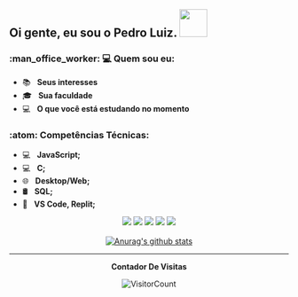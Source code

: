 <h2> Oi gente, eu sou o <strong>Pedro Luiz</strong>. <img src="https://media.tenor.com/PqNpZlQEcyQAAAAM/groudon.gif" width="50"></h2>

<h3> :man_office_worker: 💻 Quem sou eu: </h3>

- :books: &nbsp; <strong>Seus interesses</strong>
- 🎓 &nbsp; <strong>Sua faculdade</strong>
- :computer: &nbsp; <strong>O que você está estudando no momento</strong>

<h3>:atom: Competências Técnicas: </h3>

- 💻 &nbsp; <strong>JavaScript;</strong>
- 💻 &nbsp; <strong>C;</strong>
- 🌐 &nbsp; <strong>Desktop/Web;</strong>
- 🛢 &nbsp; <strong>SQL;</strong>
- 🔧 &nbsp; <strong>VS Code, Replit;</strong>


<div align="center">
  <a href="#" alt="Gmail">
  <img src="https://img.shields.io/badge/-Gmail-FF0000?style=flat-square&labelColor=FF0000&logo=gmail&logoColor=white&link=LINK-DO-SEU-EMAIL" /></a>

  <a href="#" alt="Linkedin">
  <img src="https://img.shields.io/badge/-Linkedin-0e76a8?style=flat-square&logo=Linkedin&logoColor=white&link=LINK-DO-SEU-LINKEDIN" /></a>
  
  <a href="#" alt="WhatsApp">
  <img src="https://img.shields.io/badge/-WhatsApp-25d366?style=flat-square&labelColor=25d366&logo=whatsapp&logoColor=white&link=API-DO-SEU-WHATSAPP"/></a>
  
  <a href="#" alt="Facebook">
  <img src="https://img.shields.io/badge/-Facebook-3b5998?style=flat-square&labelColor=3b5998&logo=facebook&logoColor=white&link=LINK-DO-SEU-FACEBOOK"/></a>

  <a href="#" alt="Instagram">
  <img src="https://img.shields.io/badge/-Instagram-DF0174?style=flat-square&labelColor=DF0174&logo=instagram&logoColor=white&link=LINK-DO-SEU-INSTAGRAM"/></a>
<div>
 

</br>
<div align="center">
<a href="https://github-readme-stats.anuraghazra1.vercel.app/api?username=pedroLuizLima"><img src="https://github-readme-stats.anuraghazra1.vercel.app/api?username=Duduxs&show_icons=true&include_all_commits=true&theme=radical" alt="Anurag's github stats"/>
</a>
</div>

*************
**Contador De Visitas**

![VisitorCount](https://profile-counter.glitch.me/{pedroLuizLima}/count.svg)
